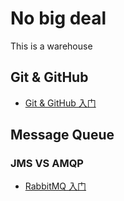 # No big deal
This is a warehouse

## Git & GitHub 
- [Git & GitHub 入门](./Git-Github-Accidence.md)

## Message Queue
### JMS VS AMQP
- [RabbitMQ 入门](./RabbitMQ-Accidence.md)

